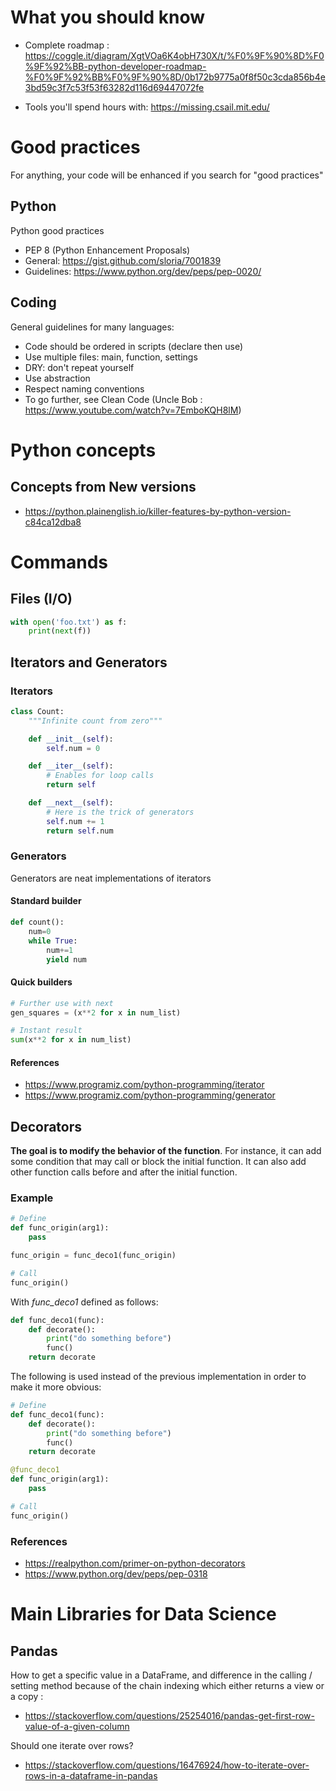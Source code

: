 # What you should know
- Complete roadmap : https://coggle.it/diagram/XgtVOa6K4obH730X/t/%F0%9F%90%8D%F0%9F%92%BB-python-developer-roadmap-%F0%9F%92%BB%F0%9F%90%8D/0b172b9775a0f8f50c3cda856b4e3bd59c3f7c53f53f63282d116d69447072fe

- Tools you'll spend hours with: https://missing.csail.mit.edu/

# Good practices
For anything, your code will be enhanced if you search for "good practices"

## Python
Python good practices
- PEP 8 (Python Enhancement Proposals)
- General: https://gist.github.com/sloria/7001839
- Guidelines: https://www.python.org/dev/peps/pep-0020/

## Coding
General guidelines for many languages:
- Code should be ordered in scripts (declare then use)
- Use multiple files: main, function, settings
- DRY: don't repeat yourself
- Use abstraction
- Respect naming conventions
- To go further, see Clean Code (Uncle Bob : https://www.youtube.com/watch?v=7EmboKQH8lM)

# Python concepts

## Concepts from New versions
- https://python.plainenglish.io/killer-features-by-python-version-c84ca12dba8



# Commands

## Files (I/O)
```Python
with open('foo.txt') as f:
    print(next(f))
```


## Iterators and Generators

### Iterators
```Python
class Count:
    """Infinite count from zero"""

    def __init__(self):
        self.num = 0

    def __iter__(self):
        # Enables for loop calls
        return self

    def __next__(self):
        # Here is the trick of generators
        self.num += 1
        return self.num
```

### Generators
Generators are neat implementations of iterators

#### Standard builder
```Python
def count():
    num=0
    while True:
        num+=1
        yield num
```
#### Quick builders
```Python
# Further use with next
gen_squares = (x**2 for x in num_list)

# Instant result
sum(x**2 for x in num_list)
```

#### References
- https://www.programiz.com/python-programming/iterator
- https://www.programiz.com/python-programming/generator


## Decorators
**The goal is to modify the behavior of the function**. For instance, it can add some condition that may call or block the initial function. It can also add other function calls before and after the initial function.

### Example

```Python
# Define
def func_origin(arg1):
    pass

func_origin = func_deco1(func_origin)

# Call
func_origin()
```

With *func_deco1* defined as follows:
```Python
def func_deco1(func):
    def decorate():
        print("do something before")
        func()
    return decorate
```


The following is used instead of the previous implementation in order to make it more obvious:
```Python
# Define
def func_deco1(func):
    def decorate():
        print("do something before")
        func()
    return decorate

@func_deco1
def func_origin(arg1):
    pass

# Call
func_origin()
```


### References
- https://realpython.com/primer-on-python-decorators
- https://www.python.org/dev/peps/pep-0318


# Main Libraries for Data Science

## Pandas
How to get a specific value in a DataFrame, and difference in the
calling / setting method because of the chain indexing which either returns
a view or a copy :
- https://stackoverflow.com/questions/25254016/pandas-get-first-row-value-of-a-given-column

Should one iterate over rows?
- https://stackoverflow.com/questions/16476924/how-to-iterate-over-rows-in-a-dataframe-in-pandas
